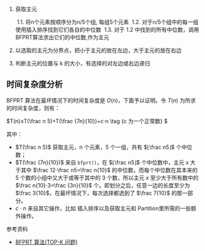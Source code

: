 1. 获取主元

    ​	1.1. 将n个元素按顺序分为n/5个组, 每组5个元素
    ​	1.2. 对于n/5个组中的每一组使用插入排序找到它们各自的中位数
    ​	1.3. 对于 1.2 中找到的所有中位数，调用BFPRT算法求出它们的中位数,作为主元

2. 以选取的主元为分界点，把小于主元的放在左边，大于主元的放在右边
3. 判断主元的位置与 k 的大小，有选择的对左边或右边递归



## 时间复杂度分析

BFPRT 算法在最坏情况下的时间复杂度是 $O(n)$，下面予以证明。令 $T(n)$ 为所求的时间复杂度，则有：

$T(n)≤T(\frac n 5)+T(\frac {7n}{10})+c⋅n \tag {c 为一个正常数} $

其中：

- $T(\frac n 5)$ 获取主元，n 个元素，5 个一组，共有 $⌊\frac n5⌋$ 个中位数；
- $T(\frac {7n}{10})$ 来自 `bfprt()`，在 $⌊\frac n5⌋$ 个中位数中，主元 x 大于其中 $\frac 12⋅\frac n5=\frac n{10}$ 的中位数，而每个中位数在其本来的 5 个数的小组中又大于或等于其中的 3 个数，所以主元 x 至少大于所有数中的 $\frac n{10}⋅3=\frac {3n}{10}$ 个。即划分之后，任意一边的长度至少为 $\frac 3{10}$，在最坏情况下，每次选择都选到了 $\frac 7{10}$ 的那一部分。
- $c⋅n$ 来自其它操作，比如 插入排序以及获取主元和 Partition里所需的一些额外操作。



参考资料

- [BFPRT 算法(TOP-K 问题)](https://segmentfault.com/a/1190000008322873)

